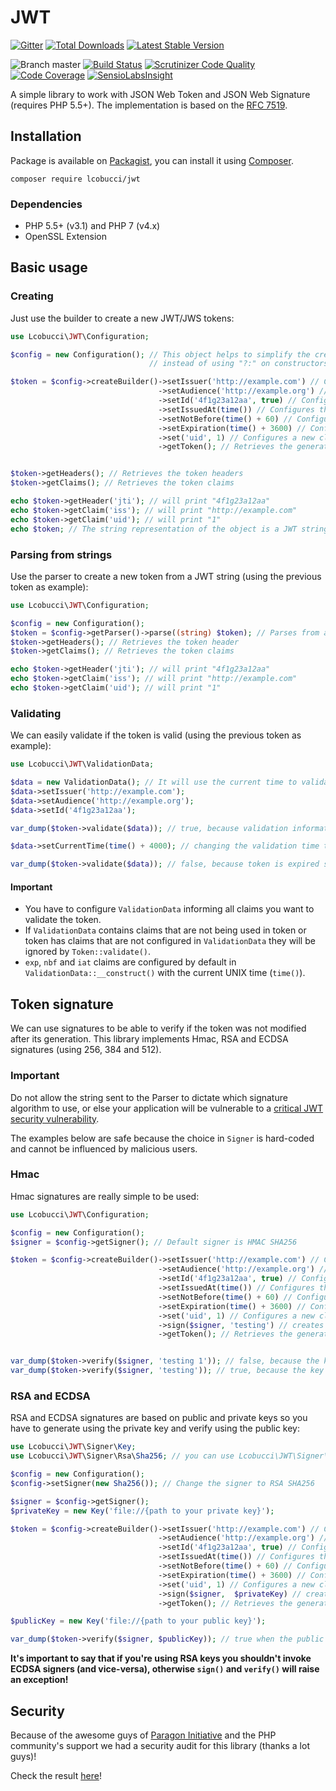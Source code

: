 # JWT
[![Gitter](https://img.shields.io/badge/GITTER-JOIN%20CHAT%20%E2%86%92-brightgreen.svg?style=flat-square)](https://gitter.im/lcobucci/jwt?utm_source=badge&utm_medium=badge&utm_campaign=pr-badge&utm_content=badge)
[![Total Downloads](https://img.shields.io/packagist/dt/lcobucci/jwt.svg?style=flat-square)](https://packagist.org/packages/lcobucci/jwt)
[![Latest Stable Version](https://img.shields.io/packagist/v/lcobucci/jwt.svg?style=flat-square)](https://packagist.org/packages/lcobucci/jwt)

![Branch master](https://img.shields.io/badge/branch-master-brightgreen.svg?style=flat-square)
[![Build Status](https://img.shields.io/travis/lcobucci/jwt/master.svg?style=flat-square)](http://travis-ci.org/#!/lcobucci/jwt)
[![Scrutinizer Code Quality](https://img.shields.io/scrutinizer/g/lcobucci/jwt/master.svg?style=flat-square)](https://scrutinizer-ci.com/g/lcobucci/jwt/?branch=master)
[![Code Coverage](https://img.shields.io/scrutinizer/coverage/g/lcobucci/jwt/master.svg?style=flat-square)](https://scrutinizer-ci.com/g/lcobucci/jwt/?branch=master)
[![SensioLabsInsight](https://insight.sensiolabs.com/projects/9c90ed7d-17de-4ba0-9ee0-3cf9c2f43f66/mini.png)](https://insight.sensiolabs.com/projects/9c90ed7d-17de-4ba0-9ee0-3cf9c2f43f66)

A simple library to work with JSON Web Token and JSON Web Signature (requires PHP 5.5+).
The implementation is based on the [RFC 7519](https://tools.ietf.org/html/rfc7519).

## Installation

Package is available on [Packagist](http://packagist.org/packages/lcobucci/jwt),
you can install it using [Composer](http://getcomposer.org).

```shell
composer require lcobucci/jwt
```

### Dependencies

- PHP 5.5+ (v3.1) and PHP 7 (v4.x)
- OpenSSL Extension

## Basic usage

### Creating

Just use the builder to create a new JWT/JWS tokens:

```php
use Lcobucci\JWT\Configuration;

$config = new Configuration(); // This object helps to simplify the creation of the dependencies
                               // instead of using "?:" on constructors.

$token = $config->createBuilder()->setIssuer('http://example.com') // Configures the issuer (iss claim)
                                 ->setAudience('http://example.org') // Configures the audience (aud claim)
                                 ->setId('4f1g23a12aa', true) // Configures the id (jti claim), replicating as a header item
                                 ->setIssuedAt(time()) // Configures the time that the token was issue (iat claim)
                                 ->setNotBefore(time() + 60) // Configures the time that the token can be used (nbf claim)
                                 ->setExpiration(time() + 3600) // Configures the expiration time of the token (exp claim)
                                 ->set('uid', 1) // Configures a new claim, called "uid"
                                 ->getToken(); // Retrieves the generated token


$token->getHeaders(); // Retrieves the token headers
$token->getClaims(); // Retrieves the token claims

echo $token->getHeader('jti'); // will print "4f1g23a12aa"
echo $token->getClaim('iss'); // will print "http://example.com"
echo $token->getClaim('uid'); // will print "1"
echo $token; // The string representation of the object is a JWT string (pretty easy, right?)
```

### Parsing from strings

Use the parser to create a new token from a JWT string (using the previous token as example):

```php
use Lcobucci\JWT\Configuration;

$config = new Configuration();
$token = $config->getParser()->parse((string) $token); // Parses from a string
$token->getHeaders(); // Retrieves the token header
$token->getClaims(); // Retrieves the token claims

echo $token->getHeader('jti'); // will print "4f1g23a12aa"
echo $token->getClaim('iss'); // will print "http://example.com"
echo $token->getClaim('uid'); // will print "1"
```

### Validating

We can easily validate if the token is valid (using the previous token as example):

```php
use Lcobucci\JWT\ValidationData;

$data = new ValidationData(); // It will use the current time to validate (iat, nbf and exp)
$data->setIssuer('http://example.com');
$data->setAudience('http://example.org');
$data->setId('4f1g23a12aa');

var_dump($token->validate($data)); // true, because validation information is equals to data contained on the token

$data->setCurrentTime(time() + 4000); // changing the validation time to future

var_dump($token->validate($data)); // false, because token is expired since current time is greater than exp
```

#### Important

- You have to configure ```ValidationData``` informing all claims you want to validate the token.
- If ```ValidationData``` contains claims that are not being used in token or token has claims that are not
configured in ```ValidationData``` they will be ignored by ```Token::validate()```.
- ```exp```, ```nbf``` and ```iat``` claims are configured by default in ```ValidationData::__construct()```
with the current UNIX time (```time()```).

## Token signature

We can use signatures to be able to verify if the token was not modified after its generation. This library implements Hmac, RSA and ECDSA signatures (using 256, 384 and 512).

### Important

Do not allow the string sent to the Parser to dictate which signature algorithm
to use, or else your application will be vulnerable to a [critical JWT security vulnerability](https://auth0.com/blog/2015/03/31/critical-vulnerabilities-in-json-web-token-libraries).

The examples below are safe because the choice in `Signer` is hard-coded and
cannot be influenced by malicious users.

### Hmac

Hmac signatures are really simple to be used:

```php
use Lcobucci\JWT\Configuration;

$config = new Configuration();
$signer = $config->getSigner(); // Default signer is HMAC SHA256

$token = $config->createBuilder()->setIssuer('http://example.com') // Configures the issuer (iss claim)
                                 ->setAudience('http://example.org') // Configures the audience (aud claim)
                                 ->setId('4f1g23a12aa', true) // Configures the id (jti claim), replicating as a header item
                                 ->setIssuedAt(time()) // Configures the time that the token was issue (iat claim)
                                 ->setNotBefore(time() + 60) // Configures the time that the token can be used (nbf claim)
                                 ->setExpiration(time() + 3600) // Configures the expiration time of the token (exp claim)
                                 ->set('uid', 1) // Configures a new claim, called "uid"
                                 ->sign($signer, 'testing') // creates a signature using "testing" as key
                                 ->getToken(); // Retrieves the generated token


var_dump($token->verify($signer, 'testing 1')); // false, because the key is different
var_dump($token->verify($signer, 'testing')); // true, because the key is the same
```

### RSA and ECDSA

RSA and ECDSA signatures are based on public and private keys so you have to generate using the private key and verify using the public key:

```php
use Lcobucci\JWT\Signer\Key;
use Lcobucci\JWT\Signer\Rsa\Sha256; // you can use Lcobucci\JWT\Signer\Ecdsa\Sha256 if you're using ECDSA keys

$config = new Configuration();
$config->setSigner(new Sha256()); // Change the signer to RSA SHA256

$signer = $config->getSigner();
$privateKey = new Key('file://{path to your private key}');

$token = $config->createBuilder()->setIssuer('http://example.com') // Configures the issuer (iss claim)
                                 ->setAudience('http://example.org') // Configures the audience (aud claim)
                                 ->setId('4f1g23a12aa', true) // Configures the id (jti claim), replicating as a header item
                                 ->setIssuedAt(time()) // Configures the time that the token was issue (iat claim)
                                 ->setNotBefore(time() + 60) // Configures the time that the token can be used (nbf claim)
                                 ->setExpiration(time() + 3600) // Configures the expiration time of the token (exp claim)
                                 ->set('uid', 1) // Configures a new claim, called "uid"
                                 ->sign($signer,  $privateKey) // creates a signature using your private key
                                 ->getToken(); // Retrieves the generated token

$publicKey = new Key('file://{path to your public key}');

var_dump($token->verify($signer, $publicKey)); // true when the public key was generated by the private one =)
```

**It's important to say that if you're using RSA keys you shouldn't invoke ECDSA signers (and vice-versa), otherwise ```sign()``` and ```verify()``` will raise an exception!**

## Security

Because of the awesome guys of [Paragon Initiative](https://paragonie.com) and the
PHP community's support we had a security audit for this library (thanks a lot guys)!

Check the result [here](https://paragonie.com/audit/UGCwpFmaIkQ085l7)!
